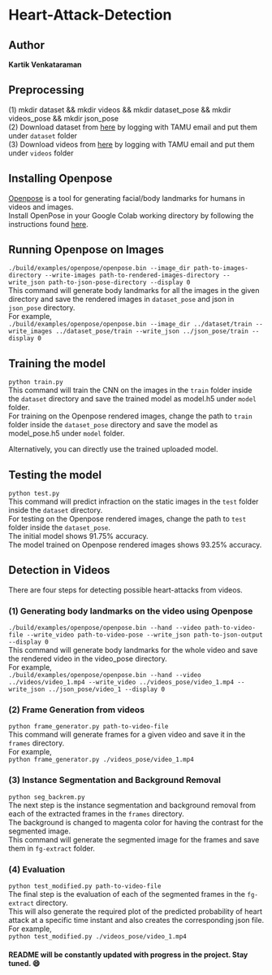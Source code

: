 # Heart-Attack-Detection

## Author
**Kartik Venkataraman**


## Preprocessing

(1) mkdir dataset && mkdir videos && mkdir dataset_pose && mkdir videos_pose && mkdir json_pose<br>
(2) Download dataset from [here](https://drive.google.com/drive/folders/16HhfMovQMS8iMgBVFRwJ4tmpOwmVzprG?usp=sharing) by logging with TAMU email and put them under ``dataset`` folder <br>
(3) Download videos from [here](https://drive.google.com/drive/folders/1ka5vGFS09oeEejoiIFoFbgdrHPmMXCxr?usp=sharing) by logging with TAMU email and put them under ``videos`` folder <br>


## Installing Openpose

[Openpose](https://github.com/CMU-Perceptual-Computing-Lab/openpose) is a tool for generating facial/body landmarks for humans in videos and images. <br>
Install OpenPose in your Google Colab working directory by following the instructions found [here](https://colab.research.google.com/github/tugstugi/dl-colab-notebooks/blob/master/notebooks/OpenPose.ipynb). <br>


## Running Openpose on Images

``./build/examples/openpose/openpose.bin --image_dir path-to-images-directory --write-images path-to-rendered-images-directory --write_json path-to-json-pose-directory --display 0`` <br>
This command will generate body landmarks for all the images in the given directory and save the rendered images in ``dataset_pose`` and json in ``json_pose`` directory. <br>
For example, <br>
``./build/examples/openpose/openpose.bin --image_dir ../dataset/train --write_images ../dataset_pose/train --write_json ../json_pose/train --display 0`` <br>


## Training the model

``python train.py`` <br>
This command will train the CNN on the images in the ``train`` folder inside the ``dataset`` directory and save the trained model as model.h5 under ``model`` folder. <br>
For training on the Openpose rendered images, change the path to ``train`` folder inside the ``dataset_pose`` directory and save the model as model_pose.h5 under ``model`` folder. <br>

Alternatively, you can directly use the trained uploaded model.


## Testing the model

``python test.py`` <br>
This command will predict infraction on the static images in the ``test`` folder inside the ``dataset`` directory. <br>
For testing on the Openpose rendered images, change the path to ``test`` folder inside the ``dataset_pose``. <br>
The initial model shows 91.75% accuracy. <br>
The model trained on Openpose rendered images shows 93.25% accuracy. <br>


## Detection in Videos

There are four steps for detecting possible heart-attacks from videos.

### (1) Generating body landmarks on the video using Openpose

``./build/examples/openpose/openpose.bin --hand --video path-to-video-file --write_video path-to-video-pose --write_json path-to-json-output --display 0``<br>
This command will generate body landmarks for the whole video and save the rendered video in the video_pose directory. <br>
For example, <br>
``./build/examples/openpose/openpose.bin --hand --video ../videos/video_1.mp4 --write_video ../videos_pose/video_1.mp4 --write_json ../json_pose/video_1 --display 0`` <br>

### (2) Frame Generation from videos

``python frame_generator.py path-to-video-file`` <br>
This command will generate frames for a given video and save it in the ``frames`` directory. <br>
For example, <br>
``python frame_generator.py ./videos_pose/video_1.mp4`` <br>


### (3) Instance Segmentation and Background Removal

``python seg_backrem.py`` <br>
The next step is the instance segmentation and background removal from each of the extracted frames in the ``frames`` directory. <br>
The background is changed to magenta color for having the contrast for the segmented image. <br>
This command will generate the segmented image for the frames and save them in ``fg-extract`` folder. <br>


### (4) Evaluation

``python test_modified.py path-to-video-file`` <br>
The final step is the evaluation of each of the segmented frames in the ``fg-extract`` directory. <br>
This will also generate the required plot of the predicted probability of heart attack at a specific time instant and also creates the corresponding json file. <br>
For example, <br>
``python test_modified.py ./videos_pose/video_1.mp4`` <br>


#### README will be constantly updated with progress in the project. Stay tuned. :smile:

